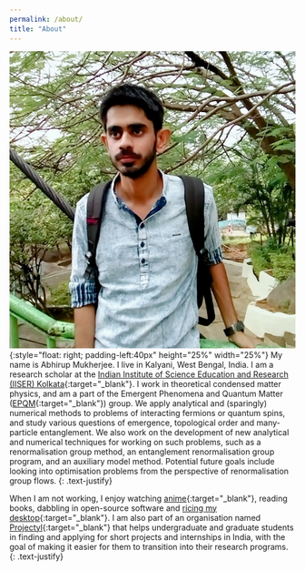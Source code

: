 ```yaml
---
permalink: /about/
title: "About"
---
```


![Some Title](/assets/images/self.jpg){:style="float: right; padding-left:40px" height="25%" width="25%"}
My name is Abhirup Mukherjee. 
I live in Kalyani, West Bengal, India.
I am a research scholar at the [Indian Institute of Science Education and Research (IISER) Kolkata](https://www.iiserkol.ac.in/){:target="\_blank"}.
I work in theoretical condensed matter physics, and am a part of the Emergent Phenomena and Quantum Matter ([EPQM](https://www.iiserkol.ac.in/~slal/index.html){:target="\_blank"}) group. We apply analytical and (sparingly) numerical methods to problems of interacting fermions or quantum spins, and study various questions of emergence, topological order and many-particle entanglement. We also work on the development of new analytical and numerical techniques for working on such problems, such as a renormalisation group method, an entanglement renormalisation group program, and an auxiliary model method. Potential future goals include looking into optimisation problems from the perspective of renormalisation group flows. 
{: .text-justify}

When I am not working, I enjoy watching [anime](https://myanimelist.net/featured/1382/What_is_Anime){:target="\_blank"}, reading books, dabbling in open-source software and [ricing my desktop](https://www.reddit.com/r/unixporn/wiki/themeing/dictionary#wiki_rice){:target="\_blank"}. I am also part of an organisation named [Projectyl](https://www.facebook.com/projectyl.in){:target="\_blank"} that helps undergraduate and graduate students in finding and applying for short projects and internships in India, with the goal of making it easier for them to transition into their research programs. 
{: .text-justify}

